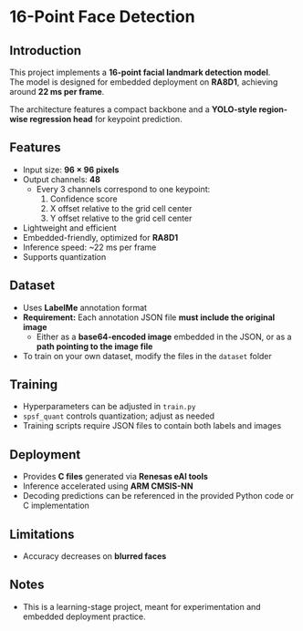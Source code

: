 # 16-Point Face Detection

## Introduction

This project implements a **16-point facial landmark detection model**.  
The model is designed for embedded deployment on **RA8D1**, achieving around **22 ms per frame**.

The architecture features a compact backbone and a **YOLO-style region-wise regression head** for keypoint prediction.

## Features

- Input size: **96 × 96 pixels**  
- Output channels: **48**  
  - Every 3 channels correspond to one keypoint:  
    1. Confidence score  
    2. X offset relative to the grid cell center  
    3. Y offset relative to the grid cell center  
- Lightweight and efficient  
- Embedded-friendly, optimized for **RA8D1**  
- Inference speed: ~22 ms per frame  
- Supports quantization  

## Dataset

- Uses **LabelMe** annotation format  
- **Requirement:** Each annotation JSON file **must include the original image**  
  - Either as a **base64-encoded image** embedded in the JSON, or as a **path pointing to the image file**  
- To train on your own dataset, modify the files in the `dataset` folder  

## Training

- Hyperparameters can be adjusted in `train.py`  
- `spsf_quant` controls quantization; adjust as needed  
- Training scripts require JSON files to contain both labels and images  

## Deployment

- Provides **C files** generated via **Renesas eAI tools**  
- Inference accelerated using **ARM CMSIS-NN**  
- Decoding predictions can be referenced in the provided Python code or C implementation  

## Limitations

- Accuracy decreases on **blurred faces**  

## Notes

- This is a learning-stage project, meant for experimentation and embedded deployment practice.
